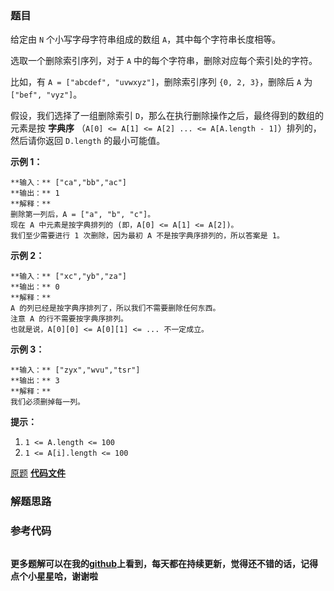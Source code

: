 ### 题目
给定由 `N` 个小写字母字符串组成的数组 `A`，其中每个字符串长度相等。

选取一个删除索引序列，对于 `A` 中的每个字符串，删除对应每个索引处的字符。

比如，有 `A = ["abcdef", "uvwxyz"]`，删除索引序列 `{0, 2, 3}`，删除后 `A` 为`["bef", "vyz"]`。

假设，我们选择了一组删除索引 `D`，那么在执行删除操作之后，最终得到的数组的元素是按 **字典序** （`A[0] <= A[1] <= A[2] ...
<= A[A.length - 1]`）排列的，然后请你返回 `D.length` 的最小可能值。



**示例 1：**

    
    
    **输入：** ["ca","bb","ac"]
    **输出：** 1
    **解释：**
    删除第一列后，A = ["a", "b", "c"]。
    现在 A 中元素是按字典排列的 (即，A[0] <= A[1] <= A[2])。
    我们至少需要进行 1 次删除，因为最初 A 不是按字典序排列的，所以答案是 1。
    

**示例 2：**

    
    
    **输入：** ["xc","yb","za"]
    **输出：** 0
    **解释：**
    A 的列已经是按字典序排列了，所以我们不需要删除任何东西。
    注意 A 的行不需要按字典序排列。
    也就是说，A[0][0] <= A[0][1] <= ... 不一定成立。
    

**示例 3：**

    
    
    **输入：** ["zyx","wvu","tsr"]
    **输出：** 3
    **解释：**
    我们必须删掉每一列。
    



**提示：**

  1. `1 <= A.length <= 100`
  2. `1 <= A[i].length <= 100`

[原题](https://leetcode-cn.com/problems/delete-columns-to-make-sorted-ii/)    **[代码文件]()**


### 解题思路




### 参考代码

```go


```




**更多题解可以在我的[github](https://github.com/LZH139/leetcode_Go)上看到，每天都在持续更新，觉得还不错的话，记得点个小星星哈，谢谢啦**

